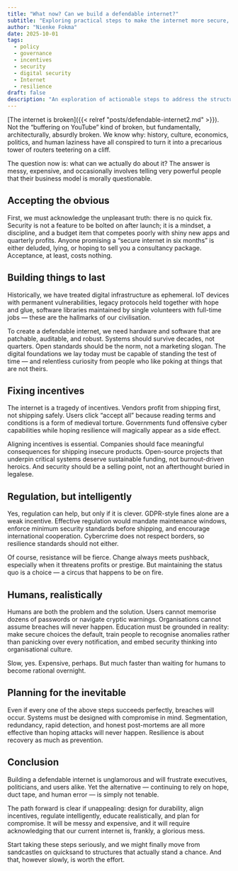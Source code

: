 ```yaml
---
title: "What now? Can we build a defendable internet?"
subtitle: "Exploring practical steps to make the internet more secure, resilient, and reliable"
author: "Nienke Fokma"
date: 2025-10-01
tags:
  - policy
  - governance
  - incentives
  - security
  - digital security
  - Internet
  - resilience
draft: false
description: "An exploration of actionable steps to address the structural weaknesses of the internet and move towards a more defendable digital world."
---
```


[The internet is broken]({{< relref "posts/defendable-internet2.md" >}}). Not the “buffering on YouTube” kind of broken, but fundamentally, architecturally, absurdly broken. We know why: history, culture, economics, politics, and human laziness have all conspired to turn it into a precarious tower of routers teetering on a cliff.

The question now is: what can we actually do about it? The answer is messy, expensive, and occasionally involves telling very powerful people that their business model is morally questionable.

## Accepting the obvious

First, we must acknowledge the unpleasant truth: there is no quick fix. Security is not a feature to be bolted on after launch; it is a mindset, a discipline, and a budget item that competes poorly with shiny new apps and quarterly profits. Anyone promising a “secure internet in six months” is either deluded, lying, or hoping to sell you a consultancy package. Acceptance, at least, costs nothing.

## Building things to last

Historically, we have treated digital infrastructure as ephemeral. IoT devices with permanent vulnerabilities, legacy protocols held together with hope and glue, software libraries maintained by single volunteers with full-time jobs — these are the hallmarks of our civilisation.

To create a defendable internet, we need hardware and software that are patchable, auditable, and robust. Systems should survive decades, not quarters. Open standards should be the norm, not a marketing slogan. The digital foundations we lay today must be capable of standing the test of time — and relentless curiosity from people who like poking at things that are not theirs.

## Fixing incentives

The internet is a tragedy of incentives. Vendors profit from shipping first, not shipping safely. Users click “accept all” because reading terms and conditions is a form of medieval torture. Governments fund offensive cyber capabilities while hoping resilience will magically appear as a side effect.

Aligning incentives is essential. Companies should face meaningful consequences for shipping insecure products. Open-source projects that underpin critical systems deserve sustainable funding, not burnout-driven heroics. And security should be a selling point, not an afterthought buried in legalese.

## Regulation, but intelligently

Yes, regulation can help, but only if it is clever. GDPR-style fines alone are a weak incentive. Effective regulation would mandate maintenance windows, enforce minimum security standards before shipping, and encourage international cooperation. Cybercrime does not respect borders, so resilience standards should not either.

Of course, resistance will be fierce. Change always meets pushback, especially when it threatens profits or prestige. But maintaining the status quo is a choice — a circus that happens to be on fire.

## Humans, realistically

Humans are both the problem and the solution. Users cannot memorise dozens of passwords or navigate cryptic warnings. Organisations cannot assume breaches will never happen. Education must be grounded in reality: make secure choices the default, train people to recognise anomalies rather than panicking over every notification, and embed security thinking into organisational culture.

Slow, yes. Expensive, perhaps. But much faster than waiting for humans to become rational overnight.

## Planning for the inevitable

Even if every one of the above steps succeeds perfectly, breaches will occur. Systems must be designed with compromise in mind. Segmentation, redundancy, rapid detection, and honest post-mortems are all more effective than hoping attacks will never happen. Resilience is about recovery as much as prevention.

## Conclusion

Building a defendable internet is unglamorous and will frustrate executives, politicians, and users alike. Yet the alternative — continuing to rely on hope, duct tape, and human error — is simply not tenable.

The path forward is clear if unappealing: design for durability, align incentives, regulate intelligently, educate realistically, and plan for compromise. It will be messy and expensive, and it will require acknowledging that our current internet is, frankly, a glorious mess.

Start taking these steps seriously, and we might finally move from sandcastles on quicksand to structures that actually stand a chance. And that, however slowly, is worth the effort.

